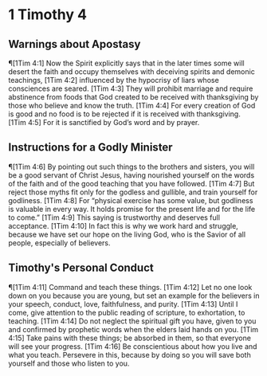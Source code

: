 # 1 Timothy 4

## Warnings about Apostasy
¶[1Tim 4:1] Now the Spirit explicitly says that in the later times some will desert the faith and occupy themselves with deceiving spirits and demonic teachings,
[1Tim 4:2] influenced by the hypocrisy of liars whose consciences are seared.
[1Tim 4:3] They will prohibit marriage and require abstinence from foods that God created to be received with thanksgiving by those who believe and know the truth.
[1Tim 4:4] For every creation of God is good and no food is to be rejected if it is received with thanksgiving.
[1Tim 4:5] For it is sanctified by God’s word and by prayer.

## Instructions for a Godly Minister
¶[1Tim 4:6] By pointing out such things to the brothers and sisters, you will be a good servant of Christ Jesus, having nourished yourself on the words of the faith and of the good teaching that you have followed.
[1Tim 4:7] But reject those myths fit only for the godless and gullible, and train yourself for godliness.
[1Tim 4:8] For “physical exercise has some value, but godliness is valuable in every way. It holds promise for the present life and for the life to come.”
[1Tim 4:9] This saying is trustworthy and deserves full acceptance.
[1Tim 4:10] In fact this is why we work hard and struggle, because we have set our hope on the living God, who is the Savior of all people, especially of believers.

## Timothy's Personal Conduct
¶[1Tim 4:11] Command and teach these things.
[1Tim 4:12] Let no one look down on you because you are young, but set an example for the believers in your speech, conduct, love, faithfulness, and purity.
[1Tim 4:13] Until I come, give attention to the public reading of scripture, to exhortation, to teaching.
[1Tim 4:14] Do not neglect the spiritual gift you have, given to you and confirmed by prophetic words when the elders laid hands on you.
[1Tim 4:15] Take pains with these things; be absorbed in them, so that everyone will see your progress.
[1Tim 4:16] Be conscientious about how you live and what you teach. Persevere in this, because by doing so you will save both yourself and those who listen to you.
